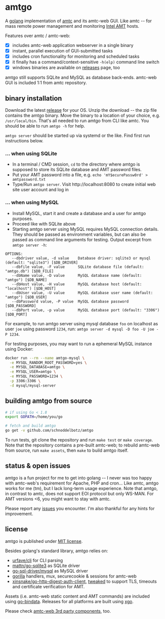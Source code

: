 # amtgo

A [golang](https://golang.org/) implementation of
[amtc](https://github.com/schnoddelbotz/amtc) and its amtc-web GUI.
Like amtc -- for mass remote power management and monitoring [Intel AMT](http://en.wikipedia.org/wiki/Intel_Active_Management_Technology) hosts.

Features over amtc / amtc-web:

- [x] includes amtc-web application webserver in a single binary
- [x] instant, parallel execution of GUI-submitted tasks
- [x] includes cron functionality for monitoring and scheduled tasks
- [x] it finally has a command/context-sensitive `-h(elp)` command line switch
- [x] windows binaries are available on [releases](./../../releases) page, too

amtgo still supports SQLite and MySQL as database back-ends.
amtc-web GUI is included 1:1 from amtc repository.

## binary installation

Download the latest [release](./../../releases) for your OS.
Unzip the download -- the zip file contains the amtgo binary.
Move the binary to a location of your choice, e.g. `/usr/local/bin`.
That's all needed to run amtgo from CLI like amtc.
You should be able to run `amtgo -h` for help.

`amtgo server` should be started up via systemd or the like.
Find first run instructions below.

### ... when using SQLite

 - In a terminal / CMD session, `cd` to the directory where
   amtgo is supposed to store its SQLite database and
   AMT password files.
 - Put your AMT password into a file, e.g. `echo 'mY$ecurePassw0rd' > amtpassword.txt`
 - Type/Run `amtgo server`. Visit http://localhost:8080 to create initial
   web site user account and log in

### ... when using MySQL

 - Install MySQL, start it and create a database and a user for amtgo purposes.
 - Proceed like with SQLite above
 - Starting amtgo server using MySQL requires MySQL connection details.
   They should be passed as environment variables, but can also be passed
   as command line arguments for testing. Output excerpt from `amtgo server -h`:

```
OPTIONS:
   --dbdriver value, -d value    Database driver: sqlite3 or mysql (default: "sqlite3") [$DB_DRIVER]
   --dbfile value, -F value      SQLite database file (default: "amtgo.db") [$DB_FILE]
   --dbName value, -D value      MySQL database name (default: "amtgo") [$DB_NAME]
   --dbHost value, -H value      MySQL database host (default: "localhost") [$DB_HOST]
   --dbUser value, -U value      MySQL database user name (default: "amtgo") [$DB_USER]
   --dbPassword value, -P value  MySQL database password [$DB_PASSWORD]
   --dbPort value, -p value      MySQL database port (default: "3306") [$DB_PORT]
```

For example, to run amtgo server using mysql database `foo` on localhost as user `joe`
using password `1234`, run: `amtgo server -d mysql -D foo -U joe -P 1234`.

For testing purposes, you may want to run a ephemeral MySQL instance using Docker:

```bash
docker run --rm --name amtgo-mysql \
  -e MYSQL_RANDOM_ROOT_PASSWORD=yes \
  -e MYSQL_DATABASE=amtgo \
  -e MYSQL_USER=amtgo \
  -e MYSQL_PASSWORD=1234 \
  -p 3306:3306 \
  -d mysql/mysql-server
```

## building amtgo from source

```bash
# if using Go < 1.8
export GOPATH=/home/you/go

# fetch and build amtgo
go get -v github.com/schnoddelbotz/amtgo
```

To run tests, git clone the repository and run `make test` or `make coverage`.
Note that the repository contains a pre-built amtc-web; to rebuild amtc-web
from source, run `make assets`, then `make` to build amtgo itself.

## status & open issues

amtgo is a fun project for me to get into golang -- I never was too
happy with amtc-web's requirement for Apache, PHP and cron...
Like amtc, amtgo works for me (tm), but I lack long-term usage experience.
Note that amtgo, in contrast to amtc, does not support EOI protocol but
only WS-MAN. For AMT versions <6, you might want to stay with amtc.

Please report any [issues](./../../issues/) you encounter.
I'm also thankful for any hints for improvement.

## license

amtgo is published under [MIT license](LICENSE.txt).

Besides golang's standard library, amtgo relies on:

- [urfave/cli](https://github.com/urfave/cli) for CLI parsing
- [mattn/go-sqlite3](https://github.com/mattn/go-sqlite3) as SQLite driver
- [go-sql-driver/mysql](https://github.com/go-sql-driver/mysql) as MySQL driver
- [gorilla](https://github.com/gorilla) handlers, mux, securecookie & sessions for amtc-web
- [xinsnake/go-http-digest-auth-client](https://github.com/xinsnake/go-http-digest-auth-client),
  [tweaked](tree/master/amt/digest_auth_client) to support TLS, timeouts and certificate
  verification for AMT.

Assets (i.e. amtc-web static content and AMT commands) are included
using [go-bindata](https://github.com/jteeuwen/go-bindata).
Releases for all platforms are built using [xgo](https://github.com/karalabe/xgo).

Please check [amtc-web 3rd party components](https://github.com/schnoddelbotz/amtc/blob/master/amtc-web/LICENSES-3rd-party.txt), too.
